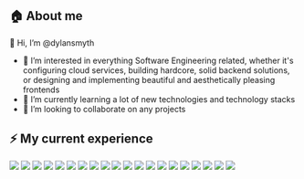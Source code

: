 
## 🏠 About me
👋 Hi, I’m @dylansmyth

- 👀 I’m interested in everything Software Engineering related, whether it's configuring cloud services, building hardcore, solid backend solutions, or designing and implementing beautiful and aesthetically pleasing frontends
- 🌱 I’m currently learning a lot of new technologies and technology stacks
- 💞️ I’m looking to collaborate on any projects

## ⚡️ My current experience

![](https://img.shields.io/badge/Code-Flutter-informational?style=for-the-badge&logo=flutter&logoColor=white&color=68b7f9) ![](https://img.shields.io/badge/Code-.NET_Core-informational?style=for-the-badge&logo=dotnet&logoColor=white&color=5c2d91) ![](https://img.shields.io/badge/Code-C_Sharp-informational?style=for-the-badge&logo=csharp&logoColor=white&color=280068) ![](https://img.shields.io/badge/Code-Python-informational?style=for-the-badge&logo=python&logoColor=white&color=ffd647) ![](https://img.shields.io/badge/Code-React_Native-informational?style=for-the-badge&logo=react&logoColor=white&color=0bdbff) ![](https://img.shields.io/badge/Code-React-informational?style=for-the-badge&logo=react&logoColor=white&color=0bdbff) ![](https://img.shields.io/badge/Code-Angular-informational?style=for-the-badge&logo=angular&logoColor=white&color=dd0031) ![](https://img.shields.io/badge/Code-JavaScript-informational?style=for-the-badge&logo=javascript&logoColor=white&color=f7df1e) ![](https://img.shields.io/badge/Code-SASS-informational?style=for-the-badge&logo=sass&logoColor=white&color=f16529) ![](https://img.shields.io/badge/Cloud-Azure-informational?style=for-the-badge&logo=microsoftazure&logoColor=white&color=34b3eb) ![](https://img.shields.io/badge/Cloud-Google_Cloud-informational?style=for-the-badge&logo=googlecloud&logoColor=white&color=34a855) ![](https://img.shields.io/badge/Cloud-AWS-informational?style=for-the-badge&logo=amazon&logoColor=white&color=ff9900) ![](https://img.shields.io/badge/Mobile-Android-informational?style=for-the-badge&logo=android&logoColor=white&color=3ddc84) ![](https://img.shields.io/badge/Mobile-Kotlin-informational?style=for-the-badge&logo=kotlin&logoColor=white&color=5d5adb) ![](https://img.shields.io/badge/Mobile-Swift_UI-informational?style=for-the-badge&logo=swift&logoColor=white&color=041996) ![](https://img.shields.io/badge/DB-SQL_Server-informational?style=for-the-badge&logo=microsoft&logoColor=white&color=041996) ![](https://img.shields.io/badge/DB-MongoDB-informational?style=for-the-badge&logo=mongodb&logoColor=white&color=0faa50) ![](https://img.shields.io/badge/Tools-Adobe_XD-informational?style=for-the-badge&logo=adobexd&logoColor=white&color=530036) ![](https://img.shields.io/badge/Tools-Figma-informational?style=for-the-badge&logo=figma&logoColor=white&color=ff7262) ![](https://img.shields.io/badge/Tools-Github-informational?style=for-the-badge&logo=github&logoColor=white&color=fcbc38)

<!---
dylansmyth/dylansmyth is a ✨ special ✨ repository because its `README.md` (this file) appears on your GitHub profile.
You can click the Preview link to take a look at your changes.
--->

